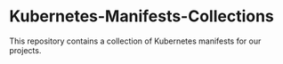 # Kubernetes-Manifests-Collections
This repository contains a collection of Kubernetes manifests for our projects.
